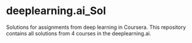 # deeplearning.ai_Sol
Solutions for assignments from deep learning in Coursera.
This repository contains all solutions from 4 courses in the deeplearning.ai.
